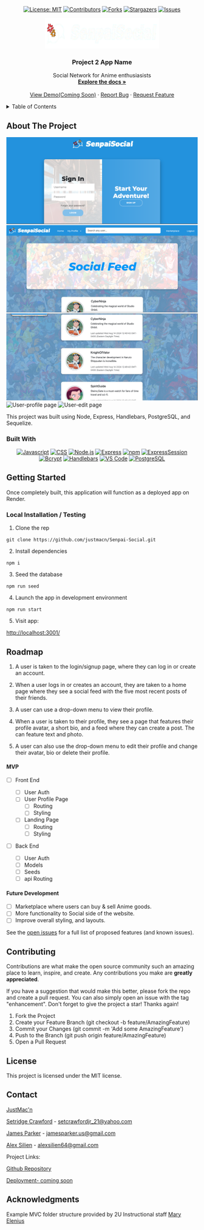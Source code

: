 <div align="center">

[![License: MIT](https://img.shields.io/badge/License-MIT-yellow.svg)](https://opensource.org/licenses/MIT)
[![Contributors](https://img.shields.io/github/contributors/justmacn/Senpai-Social.svg?style=plastic&logo=appveyor)](https://github.com/justmacn/Senpai-Social/graphs/contributors)
[![Forks](https://img.shields.io/github/forks/justmacn/Senpai-Social.svg?style=plastic&logo=appveyor)](https://github.com/justmacn/Senpai-Social/network/members)
[![Stargazers](https://img.shields.io/github/stars/justmacn/Senpai-Social.svg?style=plastic&logo=appveyor)](https://github.com/justmacn/Senpai-Social/stargazers)
[![Issues](https://img.shields.io/github/issues/justmacn/Senpai-Social.svg?style=plastic&logo=appveyor)](https://github.com/justmacn/Senpai-Social/issues)

</div>

<!--  -->

<div align="center">
  <a href="https://github.com/justmacn/Senpai-Social">
  <!-- -->
    <img src="./public/images/ss-logo-placeholder-7.png" alt="Logo" width="300" height="80">
  </a>

<!-- -->
  <h3 align="center">Project 2 App Name</h3>

  <p align="center">
  <!-- -->
    Social Network for Anime enthusiasists <br />
    <a href="https://github.com/justmacn/Senpai-Social"><strong>Explore the docs »</strong></a>
    <br />
    <br />
    <!-- TODO: Edit deployment link -->
    <a href="https://github.com/404pandas/project-2-setup-guide">View Demo(Coming Soon)</a>
    ·
    <a href="https://github.com/justmacn/Senpai-Social/issues">Report Bug</a>
    ·
    <a href="https://github.com/justmacn/Senpai-Social/issues">Request Feature</a>

  </p>
</div>

<!-- TABLE OF CONTENTS -->
<details>
  <summary>Table of Contents</summary>
  <ol>
    <li>
      <a href="#about-the-project">About The Project</a>
      <ul>
        <li><a href="#built-with">Built With</a></li>
      </ul>
    </li>
    <li>
      <a href="#getting-started">Getting Started</a>
      <ul>
        <li><a href="#installation">Installation</a></li>
      </ul>
    </li>
    <li><a href="#usage">Usage</a></li>
    <li><a href="#roadmap">Roadmap</a></li>
    <li><a href="#contributing">Contributing</a></li>
    <li><a href="#license">License</a></li>
    <li><a href="#contact">Contact</a></li>
    <li><a href="#acknowledgments">Acknowledgments</a></li>
  </ol>
</details>

<!-- ABOUT THE PROJECT -->

## About The Project

<!-- TODO: add your screenshots or demo videos here -->
<!-- Add screenshots using the following format: -->
![Landing page where user logs in/signs up](./public/images/Screen%20Shot%202024-08-14%20at%2012.40.01%20PM.png)
![Social feed page where user can see most recent posts](./public/images/Screen%20Shot%202024-08-14%20at%2012.50.21%20PM.png)
![Social feed 2](./public/images/Screen%20Shot%202024-08-14%20at%2012.53.19%20PM.png)
![User-profile page]()
![User-edit page]()
<!-- ![Screenshot alt description](directPathOfScreenshots) -->
<!-- Add video demos using the following format: -->
<!-- ![Video alt description](directPathOfVideos) -->

This project was built using Node, Express, Handlebars, PostgreSQL, and Sequelize.

### Built With

<div align="center">

<!-- TODO      "bcrypt": "^5.0.0",
    "connect-session-sequelize": "^7.0.4",
    "dotenv": "^8.2.0",
    "express": "^4.17.1",
    "express-handlebars": "^5.2.0",
    "express-session": "^1.17.1",
    "pg": "^8.11.3",
    "sequelize": "^6.3.5"
  },
  "devDependencies": {
    "nodemon": "^3.0.3" -->

<!-- -->

[![Javascript](https://img.shields.io/badge/Language-JavaScript-ff0000?style=plastic&logo=JavaScript&logoWidth=10)](https://javascript.info/)
[![CSS](https://img.shields.io/badge/Language-CSS-ff8000?style=plastic&logo=CSS3&logoWidth=10)](https://developer.mozilla.org/en-US/docs/Web/CSS)
[![Node.js](https://img.shields.io/badge/Framework-Node.js-ffff00?style=plastic&logo=Node.js&logoWidth=10)](https://nodejs.org/en/)
[![Express](https://img.shields.io/badge/Framework-Express-80ff00?style=plastic&logo=Express&logoWidth=10)](https://expressjs.com/)
[![npm](https://img.shields.io/badge/Tool-npm-00ff00?style=plastic&logo=npm&logoWidth=10)](https://www.npmjs.com/)
[![ExpressSession](https://img.shields.io/badge/Package-Express_Session-00ff80?style=plastic&logo=npm&logoWidth=10)](https://www.npmjs.com/package/express-session)
[![Bcrypt](https://img.shields.io/badge/Package-Bcrypt-00ffff?style=plastic&logo=npm&logoWidth=10)](https://www.npmjs.com/package/bcrypt)
[![Handlebars](https://img.shields.io/badge/Package-Handlebars-0080ff?style=plastic&logo=handlebarsdotjs&logoWidth=10)](https://handlebarsjs.com/)
[![VS Code](https://img.shields.io/badge/IDE-VSCode-0000ff?style=plastic&logo=VisualStudioCode&logoWidth=10)](https://code.visualstudio.com/docs)
[![PostgreSQL](https://img.shields.io/badge/Database-PostgreSQL-8000ff?style=plastic&logo=PostgreSQL&logoWidth=10)](https://www.postgresql.org/docs/)

</div>

<!-- GETTING STARTED -->

## Getting Started

Once completely built, this application will function as a deployed app on Render.

### Local Installation / Testing

1. Clone the rep

```
git clone https://github.com/justmacn/Senpai-Social.git
```

2. Install dependencies

```
npm i
```

3. Seed the database

```
npm run seed
```

4. Launch the app in development environment

```
npm run start
```

5. Visit app:

[http://localhost:3001/](http://localhost:3001/)

<!-- ROADMAP -->

## Roadmap

<!-- TODO: Plan out rough roadmap here -->
 1. A user is taken to the login/signup page, where they can log in or create an account.

 2. When a user logs in or creates an account, they are taken to a home page where they see a social feed with the five most recent posts of their friends. 

 3. A user can use a drop-down menu to view their profile. 

 4. When a user is taken to their profile, they see a page that features their profile avatar, a short bio, and a feed where they can create a post. The can feature text and photo. 

 5. A user can also use the drop-down menu to edit their profile and change their avatar, bio or delete their profile.

#### MVP

<!-- This is a nested check-box that displays a nice checked or unchecked list on your Github repo to show your visitor's a quick road map! -->

- [ ] Front End

  - [ ] User Auth
  - [ ] User Profile Page
    - [ ] Routing
    - [ ] Styling
  - [ ] Landing Page
    - [ ] Routing
    - [ ] Styling

- [ ] Back End
  - [ ] User Auth
  - [ ] Models
  - [ ] Seeds
  - [ ] api Routing

#### Future Development

- [ ] Marketplace where users can buy & sell Anime goods.
- [ ] More functionality to Social side of the website.
- [ ] Improve overall styling, and layouts.

See the [open issues](https://github.com/justmacn/Senpai-Social/issues) for a full list of proposed features (and known issues).

<!-- CONTRIBUTING -->

## Contributing

Contributions are what make the open source community such an amazing place to learn, inspire, and create. Any contributions you make are **greatly appreciated**.

If you have a suggestion that would make this better, please fork the repo and create a pull request. You can also simply open an issue with the tag "enhancement".
Don't forget to give the project a star! Thanks again!

1. Fork the Project
2. Create your Feature Branch (git checkout -b feature/AmazingFeature)
3. Commit your Changes (git commit -m 'Add some AmazingFeature')
4. Push to the Branch (git push origin feature/AmazingFeature)
5. Open a Pull Request

<!-- LICENSE -->

## License

This project is licensed under the MIT license.

<!-- CONTACT -->

## Contact

<!-- -->

[JustMac'n](https://github.com/justmacn)

[Setridge Crawford](https://github.com/SetCra21) - setcrawfordjr_21@yahoo.com

[James Parker](https://github.com/JamesWilliamParker) - jamesparker.us@gmail.com

[Alex Silien](https://github.com/AlexSilien1) - alexsilien64@gmail.com

Project Links:

[Github Repository](https://github.com/justmacn/Senpai-Social)

<!-- TODO: add your deployment link here -->

[Deployment- coming soon](https://google.com)

<!-- ACKNOWLEDGMENTS -->

## Acknowledgments

<!-- TODO: Add any acknowledgements you would like here -->

Example MVC folder structure provided by 2U Instructional staff [Mary Elenius](https://maryelenius.com/)
